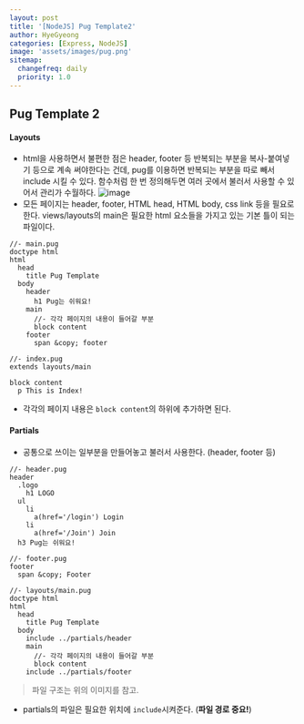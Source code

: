 ```yaml
---
layout: post
title: '[NodeJS] Pug Template2'
author: HyeGyeong
categories: [Express, NodeJS]
image: 'assets/images/pug.png'
sitemap:
  changefreq: daily
  priority: 1.0
---
```


## Pug Template 2

#### Layouts

- html을 사용하면서 불편한 점은 header, footer 등 반복되는 부분을 복사-붙여넣기 등으로 계속 써야한다는 건데, pug를 이용하면 반복되는 부분을 따로 빼서 include 시킬 수 있다. 함수처럼 한 번 정의해두면 여러 곳에서 불러서 사용할 수 있어서 관리가 수월하다.
  ![image](https://user-images.githubusercontent.com/25483027/59974163-bc40f800-95e3-11e9-9b5b-5c245243e2a9.png)
- 모든 페이지는 header, footer, HTML head, HTML body, css link 등을 필요로 한다. views/layouts의 main은 필요한 html 요소들을 가지고 있는 기본 틀이 되는 파일이다.

```pug
//- main.pug
doctype html
html
  head
    title Pug Template
  body
    header
      h1 Pug는 쉬워요!
    main
      //- 각각 페이지의 내용이 들어갈 부분
      block content
    footer
      span &copy; footer
```

```pug
//- index.pug
extends layouts/main

block content
  p This is Index!
```

- 각각의 페이지 내용은 `block content`의 하위에 추가하면 된다.

#### Partials

- 공통으로 쓰이는 일부분을 만들어놓고 불러서 사용한다. (header, footer 등)

```pug
//- header.pug
header
  .logo
    h1 LOGO
  ul
    li
      a(href='/login') Login
    li
      a(href='/Join') Join
  h3 Pug는 쉬워요!
```

```pug
//- footer.pug
footer
  span &copy; Footer
```

```pug
//- layouts/main.pug
doctype html
html
  head
    title Pug Template
  body
    include ../partials/header
    main
      //- 각각 페이지의 내용이 들어갈 부분
      block content
    include ../partials/footer
```

> 파일 구조는 위의 이미지를 참고.

- partials의 파일은 필요한 위치에 `include`시켜준다. (**파일 경로 중요!**)
